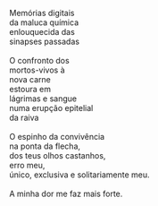 Memórias digitais
\
da maluca química
\
enlouquecida das
\
sinapses passadas
\
\
O confronto dos
\
mortos-vivos à
\
nova carne
\
estoura em
\
lágrimas e sangue
\
numa erupção epitelial
\
da raiva
\
\
O espinho da convivência
\
na ponta da flecha,
\
dos teus olhos castanhos,
\
erro meu,
\
único, exclusiva e solitariamente meu.
\
\
A minha dor me faz mais forte.

